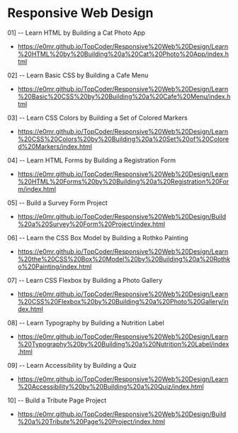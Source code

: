 # Responsive Web Design

01]
-- Learn HTML by Building a Cat Photo App
* https://e0mr.github.io/TopCoder/Responsive%20Web%20Design/Learn%20HTML%20by%20Building%20a%20Cat%20Photo%20App/index.html

02]
-- Learn Basic CSS by Building a Cafe Menu
* https://e0mr.github.io/TopCoder/Responsive%20Web%20Design/Learn%20Basic%20CSS%20by%20Building%20a%20Cafe%20Menu/index.html

03]
-- Learn CSS Colors by Building a Set of Colored Markers
* https://e0mr.github.io/TopCoder/Responsive%20Web%20Design/Learn%20CSS%20Colors%20by%20Building%20a%20Set%20of%20Colored%20Markers/index.html

04]
-- Learn HTML Forms by Building a Registration Form
* https://e0mr.github.io/TopCoder/Responsive%20Web%20Design/Learn%20HTML%20Forms%20by%20Building%20a%20Registration%20Form/index.html

05]
-- Build a Survey Form Project
* https://e0mr.github.io/TopCoder/Responsive%20Web%20Design/Build%20a%20Survey%20Form%20Project/index.html

06]
-- Learn the CSS Box Model by Building a Rothko Painting
* https://e0mr.github.io/TopCoder/Responsive%20Web%20Design/Learn%20the%20CSS%20Box%20Model%20by%20Building%20a%20Rothko%20Painting/index.html

07]
-- Learn CSS Flexbox by Building a Photo Gallery
* https://e0mr.github.io/TopCoder/Responsive%20Web%20Design/Learn%20CSS%20Flexbox%20by%20Building%20a%20Photo%20Gallery/index.html

08]
-- Learn Typography by Building a Nutrition Label
* https://e0mr.github.io/TopCoder/Responsive%20Web%20Design/Learn%20Typography%20by%20Building%20a%20Nutrition%20Label/index.html

09]
-- Learn Accessibility by Building a Quiz
* https://e0mr.github.io/TopCoder/Responsive%20Web%20Design/Learn%20Accessibility%20by%20Building%20a%20Quiz/index.html

10] 
-- Build a Tribute Page Project
* https://e0mr.github.io/TopCoder/Responsive%20Web%20Design/Build%20a%20Tribute%20Page%20Project/index.html